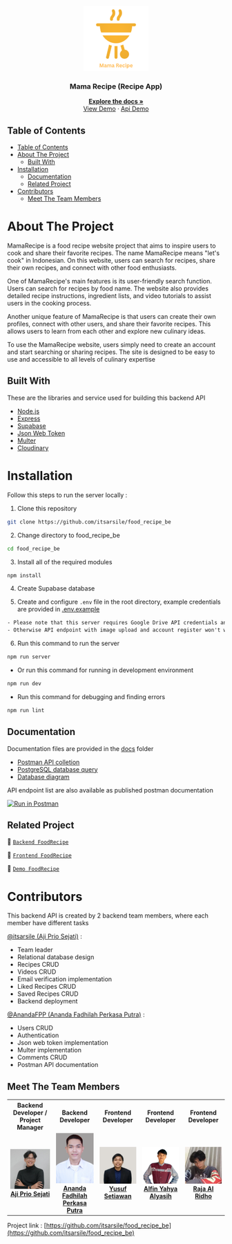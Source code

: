 <br />
<p align="center">
  <div align="center">
    <img height="150" src="./document/picture/logo.png" alt="MamaRecipe" border="0"/>
  </div>
  <h3 align="center">Mama Recipe (Recipe App)</h3>
  <p align="center">
    <a href="https://github.com/itsarsile/food_recipe_be"><strong>Explore the docs »</strong></a>
    <br />
    <a href="https://foodrecipekel2.netlify.app/">View Demo</a>
    ·
    <a href="https://food-recipe-be.onrender.com/recipes">Api Demo</a>
  </p>
</p>

## Table of Contents

- [Table of Contents](#table-of-contents)
- [About The Project](#about-the-project)
  - [Built With](#built-with)
- [Installation](#installation)
  - [Documentation](#documentation)
  - [Related Project](#related-project)
- [Contributors](#contributors)
  - [Meet The Team Members](#meet-the-team-members)

# About The Project

MamaRecipe is a food recipe website project that aims to inspire users to cook and share their favorite recipes. The name MamaRecipe means "let's cook" in Indonesian. On this website, users can search for recipes, share their own recipes, and connect with other food enthusiasts.

One of MamaRecipe's main features is its user-friendly search function. Users can search for recipes by food name. The website also provides detailed recipe instructions, ingredient lists, and video tutorials to assist users in the cooking process.

Another unique feature of MamaRecipe is that users can create their own profiles, connect with other users, and share their favorite recipes. This allows users to learn from each other and explore new culinary ideas.

To use the MamaRecipe website, users simply need to create an account and start searching or sharing recipes. The site is designed to be easy to use and accessible to all levels of culinary expertise

## Built With

These are the libraries and service used for building this backend API

- [Node.js](https://nodejs.org)
- [Express](https://expressjs.com)
- [Supabase](https://supabase.com/)
- [Json Web Token](https://jwt.io)
- [Multer](https://github.com/expressjs/multer)
- [Cloudinary](https://cloudinary.com/)

# Installation

Follow this steps to run the server locally :

1. Clone this repository

```sh
git clone https://github.com/itsarsile/food_recipe_be
```

2. Change directory to food_recipe_be

```sh
cd food_recipe_be
```

3. Install all of the required modules

```sh
npm install
```

4. Create Supabase database

5. Create and configure `.env` file in the root directory, example credentials are provided in [.env.example](./.env.example)

```txt
- Please note that this server requires Google Drive API credentials and Gmail service account
- Otherwise API endpoint with image upload and account register won't work properly
```

6. Run this command to run the server

```sh
npm run server
```

- Or run this command for running in development environment

```sh
npm run dev
```

- Run this command for debugging and finding errors

```sh
npm run lint
```

## Documentation

Documentation files are provided in the [docs](./docs) folder

- [Postman API colletion](./docs/Markisak-be.postman_collection.json)
- [PostgreSQL database query](./docs/markisak-database-query.sql)
- [Database diagram](./docs/markisak-database-diagram.png)

API endpoint list are also available as published postman documentation

[![Run in Postman](https://run.pstmn.io/button.svg)](https://documenter.getpostman.com/view/26309865/2s93XsYSGG)

## Related Project

:rocket: [`Backend FoodRecipe`](https://github.com/itsarsile/food_recipe_be)

:rocket: [`Frontend FoodRecipe`](https://github.com/itsarsile/food_recipe)

:rocket: [`Demo FoodRecipe`](https://foodrecipekel2.netlify.app/)

# Contributors

This backend API is created by 2 backend team members, where each member have different tasks

[@itsarsile (Aji Prio Sejati)](https://github.com/itsarsile) :

- Team leader
- Relational database design
- Recipes CRUD
- Videos CRUD
- Email verification implementation
- Liked Recipes CRUD
- Saved Recipes CRUD
- Backend deployment

[@AnandaFPP (Ananda Fadhilah Perkasa Putra)](https://github.com/AnandaFPP) :

- Users CRUD
- Authentication
- Json web token implementation
- Multer implementation
- Comments CRUD
- Postman API documentation

## Meet The Team Members

<center>
  <table align="center">
    <tr >
      <th >Backend Developer / Project Manager</th>
      <th >Backend Developer</th>
      <th >Frontend Developer</th>
      <th >Frontend Developer</th>
      <th >Frontend Developer</th>
    </tr>
    <tr >
      <td align="center">
        <a href="https://github.com/itsarsile">
          <img width="200"  src="./document/picture/aji.jpeg" alt="Aji Prio Sejati"><br/>
          <b>Aji Prio Sejati</b>
        </a>
      </td>
      <td align="center">
        <a href="https://github.com/AnandaFPP">
          <img width="200"  src="./document/picture/nanda.png" alt="Ananda Fadhilah Perkasa Putra"><br/>
          <b>Ananda Fadhilah Perkasa Putra</b>
        </a>
      </td>
      <td align="center">
        <a href="https://github.com/YuSetiawan">
          <img width="200"  src="./document/picture/yusuf.jpeg" alt="Yusuf Setiawan"><br/>
          <b>Yusuf Setiawan</b>
        </a>
      </td>
      <td align="center">
        <a href="https://github.com/flyinvyn">
          <img width="200"   src="./document/picture/alfin.png" alt="Alfin Yahya Alyasih"><br/>
          <b>Alfin Yahya Alyasih</b>
        </a>
      </td>
      <td align="center">
        <a href="https://github.com/alridho12">
          <img width="200"  src="./document/picture/raja.jpg" alt="Raja Al Ridho"><br/>
          <b>Raja Al Ridho</b>
        </a>
      </td>
    </tr>
  </table>
</center>

Project link : [https://github.com/itsarsile/food_recipe_be](https://github.com/itsarsile/food_recipe_be)